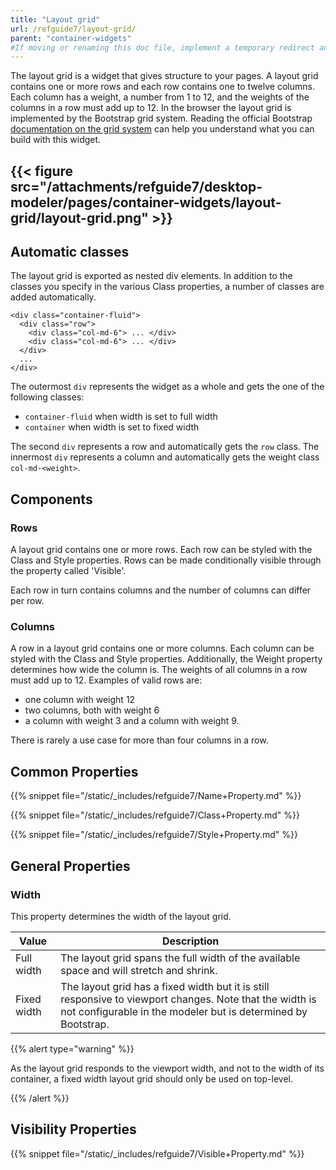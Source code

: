 ```yaml
---
title: "Layout grid"
url: /refguide7/layout-grid/
parent: "container-widgets"
#If moving or renaming this doc file, implement a temporary redirect and let the respective team know they should update the URL in the product. See Mapping to Products for more details.
---
```



The layout grid is a widget that gives structure to your pages. A layout grid contains one or more rows and each row contains one to twelve columns. Each column has a weight, a number from 1 to 12, and the weights of the columns in a row must add up to 12\. In the browser the layout grid is implemented by the Bootstrap grid system. Reading the official Bootstrap [documentation on the grid system](http://getbootstrap.com/css/#grid) can help you understand what you can build with this widget.

## {{< figure src="/attachments/refguide7/desktop-modeler/pages/container-widgets/layout-grid/layout-grid.png" >}}

## Automatic classes

The layout grid is exported as nested div elements. In addition to the classes you specify in the various Class properties, a number of classes are added automatically.

```
<div class="container-fluid">
  <div class="row">
    <div class="col-md-6"> ... </div>
    <div class="col-md-6"> ... </div>
  </div>
  ...
</div> 
```

The outermost `div` represents the widget as a whole and gets the one of the following classes:

*   `container-fluid` when width is set to full width
*   `container` when width is set to fixed width

The second `div` represents a row and automatically gets the `row` class. The innermost `div` represents a column and automatically gets the weight class `col-md-<weight>`.

## Components

### Rows

A layout grid contains one or more rows. Each row can be styled with the Class and Style properties. Rows can be made conditionally visible through the property called 'Visible'.

Each row in turn contains columns and the number of columns can differ per row.

### Columns

A row in a layout grid contains one or more columns. Each column can be styled with the Class and Style properties. Additionally, the Weight property determines how wide the column is. The weights of all columns in a row must add up to 12\. Examples of valid rows are:

*   one column with weight 12
*   two columns, both with weight 6
*   a column with weight 3 and a column with weight 9. 

There is rarely a use case for more than four columns in a row.

## Common Properties

{{% snippet file="/static/_includes/refguide7/Name+Property.md" %}}

{{% snippet file="/static/_includes/refguide7/Class+Property.md" %}} 

{{% snippet file="/static/_includes/refguide7/Style+Property.md" %}}

## General Properties

### Width

This property determines the width of the layout grid. 

| Value | Description |
| --- | --- |
| Full width | The layout grid spans the full width of the available space and will stretch and shrink. |
| Fixed width | The layout grid has a fixed width but it is still responsive to viewport changes. Note that the width is not configurable in the modeler but is determined by Bootstrap. |

{{% alert type="warning" %}}

As the layout grid responds to the viewport width, and not to the width of its container, a fixed width layout grid should only be used on top-level.

{{% /alert %}}

## Visibility Properties

{{% snippet file="/static/_includes/refguide7/Visible+Property.md" %}}
